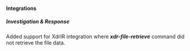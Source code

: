 
#### Integrations
##### Investigation & Response
Added support for XdrIR integration where ***xdr-file-retrieve*** command did not retrieve the file data.
